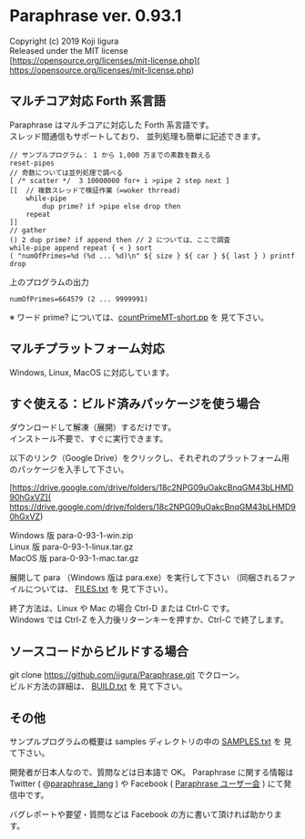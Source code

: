 # Paraphrase ver. 0.93.1
Copyright (c) 2019 Koji Iigura  
Released under the MIT license  
[https://opensource.org/licenses/mit-license.php](
https://opensource.org/licenses/mit-license.php)


## マルチコア対応 Forth 系言語
Paraphrase はマルチコアに対応した Forth 系言語です。  
スレッド間通信もサポートしており、
並列処理も簡単に記述できます。

    // サンプルプログラム： 1 から 1,000 万までの素数を数える
    reset-pipes
    // 奇数については並列処理で調べる
    [ /* scatter */  3 10000000 for+ i >pipe 2 step next ]
    [[  // 複数スレッドで検証作業（=woker thrread)
        while-pipe
            dup prime? if >pipe else drop then
        repeat
    ]]
    // gather
    () 2 dup prime? if append then // 2 については、ここで調査
    while-pipe append repeat { < } sort
    ( "numOfPrimes=%d (%d ... %d)\n" ${ size } ${ car } ${ last } ) printf
    drop

上のプログラムの出力

    numOfPrimes=664579 (2 ... 9999991)

※ ワード prime? については、[countPrimeMT-short.pp](
http://github.com/iigura/paraphrase/blob/master/samples/countPrimeMT-short.pp) を
見て下さい。


## マルチプラットフォーム対応
Windows, Linux, MacOS に対応しています。


## すぐ使える：ビルド済みパッケージを使う場合
ダウンロードして解凍（展開）するだけです。  
インストール不要で、すぐに実行できます。

以下のリンク（Google Drive）をクリックし、それぞれのプラットフォーム用のパッケージを入手して下さい。

[https://drive.google.com/drive/folders/18c2NPG09uOakcBnqGM43bLHMD90hGxVZ](
https://drive.google.com/drive/folders/18c2NPG09uOakcBnqGM43bLHMD90hGxVZ)

Windows 版 para-0-93-1-win.zip  
Linux 版 para-0-93-1-linux.tar.gz  
MacOS 版 para-0-93-1-mac.tar.gz  

展開して para （Windows 版は para.exe）を実行して下さい
（同梱されるファイルについては、
[FILES.txt](http://github.com/iigura/paraphrase/blob/master/FILES.txt) を
見て下さい）。

終了方法は、Linux や Mac の場合 Ctrl-D または Ctrl-C です。  
Windows では Ctrl-Z を入力後リターンキーを押すか、Ctrl-C で終了します。


## ソースコードからビルドする場合
git clone https://github.com/iigura/Paraphrase.git でクローン。  
ビルド方法の詳細は、
[BUILD.txt](http://github.com/iigura/paraphrase/blob/master/BUILD.txt) を
見て下さい。


## その他
サンプルプログラムの概要は samples ディレクトリの中の
[SAMPLES.txt](http://github.com/iigura/paraphrase/blob/master/samples/SAMPLES.txt) を
見て下さい。

開発者が日本人なので、質問などは日本語で OK。 
Paraphrase に関する情報は Twitter ( @[paraphrase_lang](
https://twitter.com/paraphrase_lang) ) や Facebook ( [Paraphrase ユーザー会](
https://www.facebook.com/groups/219684655627070/) ) にて発信中です。

バグレポートや要望・質問などは Facebook の方に書いて頂ければ助かります。

